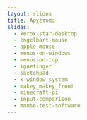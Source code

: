 ```yaml
---
layout: slides
title: Αρχέτυπα
slides:
  - xerox-star-desktop
  - engelbart-mouse
  - apple-mouse
  - menus-on-windows
  - menus-on-top
  - igoefinger
  - sketchpad
  - x-window-system
  - makey_makey_front
  - minecraft-pi
  - input-comparison
  - mouse-test-software
---
```


